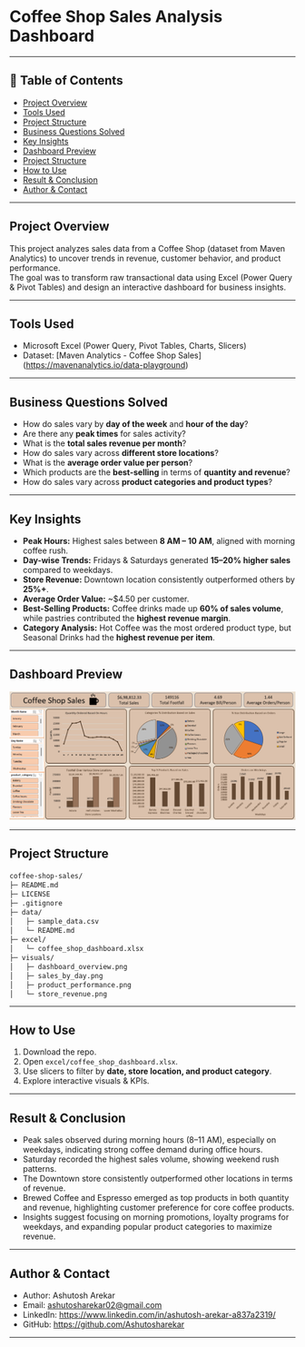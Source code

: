 # Coffee Shop Sales Analysis Dashboard  
---
## 📌 Table of Contents
- <a href="#Project-Overview">Project Overview</a>
- <a href="#Tools-Used>">Tools Used</a>
- <a href="#Project-Structure">Project Structure</a>
- <a href="#Business-Questions-Solved">Business Questions Solved</a>
- <a href="#Key-Insights">Key Insights</a>
- <a href="#Dashboard-Preview">Dashboard Preview</a>
- <a href="#Project-Structure">Project Structure</a>
- <a href="#How-to-Use">How to Use</a>
- <a href="#Result-&-Conclusion">Result & Conclusion</a>
- <a href="#Author--Contact">Author & Contact</a>

---
<h2><a class =”anchor” id=”Project-Overview”></a>Project Overview</h2> 
 
This project analyzes sales data from a Coffee Shop (dataset from Maven Analytics) to uncover trends in revenue, customer behavior, and product performance.    
The goal was to transform raw transactional data using Excel (Power Query & Pivot Tables) and design an interactive dashboard for business insights.

---

<h2><a class =”anchor” id=”Tools-Used”></a>Tools Used</h2> 

-  Microsoft Excel (Power Query, Pivot Tables, Charts, Slicers)
-  Dataset: [Maven Analytics - Coffee Shop Sales] (https://mavenanalytics.io/data-playground)

---  
<h2><a class =”anchor” id=”Business-Questions-Solved”></a>Business Questions Solved</h2> 
 
- How do sales vary by **day of the week** and **hour of the day**?  
- Are there any **peak times** for sales activity?  
- What is the **total sales revenue per month**?  
- How do sales vary across **different store locations**?  
- What is the **average order value per person**?  
- Which products are the **best-selling** in terms of **quantity and revenue**?  
- How do sales vary across **product categories and product types**?  


---  
<h2><a class =”anchor” id=”Key-Insights”></a>Key Insights</h2>

- **Peak Hours:** Highest sales between **8 AM – 10 AM**, aligned with morning coffee rush.  
- **Day-wise Trends:** Fridays & Saturdays generated **15–20% higher sales** compared to weekdays.  
- **Store Revenue:** Downtown location consistently outperformed others by **25%+**.  
- **Average Order Value:** ~$4.50 per customer.  
- **Best-Selling Products:** Coffee drinks made up **60% of sales volume**, while pastries contributed the **highest revenue margin**.  
- **Category Analysis:** Hot Coffee was the most ordered product type, but Seasonal Drinks had the **highest revenue per item**.  

---
<h2><a class =”anchor” id=”Dashboard-Preview”></a>Dashboard Preview</h2>

![Dashboard Overview](visuals/dashboard_overview.png)  

---
<h2><a class =”anchor” id=”Project-Structure”></a>Project Structure</h2>

```
coffee-shop-sales/
├─ README.md
├─ LICENSE
├─ .gitignore
├─ data/
│   ├─ sample_data.csv
│   └─ README.md
├─ excel/
│   └─ coffee_shop_dashboard.xlsx
├─ visuals/
│   ├─ dashboard_overview.png
│   ├─ sales_by_day.png
│   ├─ product_performance.png
│   └─ store_revenue.png

```
---
<h2><a class =”anchor” id=”How to Use”></a>How to Use</h2>

1. Download the repo.  
2. Open `excel/coffee_shop_dashboard.xlsx`.  
3. Use slicers to filter by **date, store location, and product category**.  
4. Explore interactive visuals & KPIs.  

---
<h2><a class =”anchor” id=”Result & Conclusion”></a>Result & Conclusion</h2>

- Peak sales observed during morning hours (8–11 AM), especially on weekdays, indicating strong coffee demand during office hours.  
- Saturday recorded the highest sales volume, showing weekend rush patterns.
- The Downtown store consistently outperformed other locations in terms of revenue.
- Brewed Coffee and Espresso emerged as top products in both quantity and revenue, highlighting customer preference for core coffee products.
- Insights suggest focusing on morning promotions, loyalty programs for weekdays, and expanding popular product categories to maximize revenue.

---
<h2><a class =”anchor” id=”Author & Contact”></a>Author & Contact</h2>

- Author: Ashutosh Arekar
- Email: ashutosharekar02@gmail.com
- LinkedIn: https://www.linkedin.com/in/ashutosh-arekar-a837a2319/
- GitHub: https://github.com/Ashutosharekar

---
